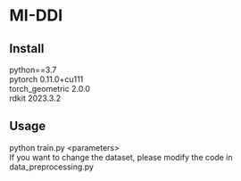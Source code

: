 # MI-DDI
## Install  
python==3.7  
pytorch 0.11.0+cu111  
torch_geometric 2.0.0  
rdkit 2023.3.2  
## Usage  
python train.py &lt;parameters&gt;  
If you want to change the dataset, please modify the code in data_preprocessing.py
